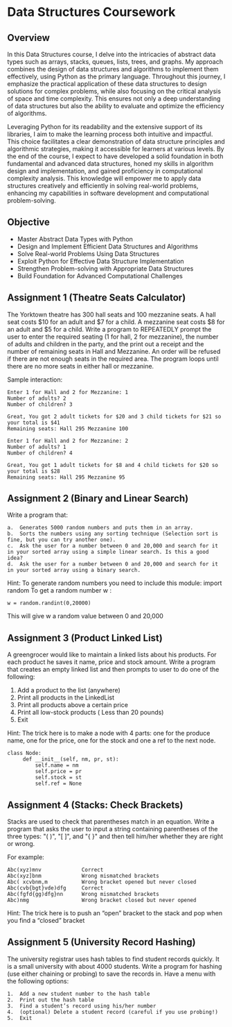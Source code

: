 # Data Structures Coursework

## Overview

In this Data Structures course, I delve into the intricacies of abstract data types such as arrays, stacks, queues, lists, trees, and graphs. My approach combines the design of data structures and algorithms to implement them effectively, using Python as the primary language. Throughout this journey, I emphasize the practical application of these data structures to design solutions for complex problems, while also focusing on the critical analysis of space and time complexity. This ensures not only a deep understanding of data structures but also the ability to evaluate and optimize the efficiency of algorithms.

Leveraging Python for its readability and the extensive support of its libraries, I aim to make the learning process both intuitive and impactful. This choice facilitates a clear demonstration of data structure principles and algorithmic strategies, making it accessible for learners at various levels. By the end of the course, I expect to have developed a solid foundation in both fundamental and advanced data structures, honed my skills in algorithm design and implementation, and gained proficiency in computational complexity analysis. This knowledge will empower me to apply data structures creatively and efficiently in solving real-world problems, enhancing my capabilities in software development and computational problem-solving.

## Objective 

- Master Abstract Data Types with Python
- Design and Implement Efficient Data Structures and Algorithms
- Solve Real-world Problems Using Data Structures
- Exploit Python for Effective Data Structure Implementation
- Strengthen Problem-solving with Appropriate Data Structures
- Build Foundation for Advanced Computational Challenges

## Assignment 1 (Theatre Seats Calculator)

The Yorktown theatre has 300 hall seats and 100 mezzanine seats. A hall seat costs $10 for an adult and $7 for a child. A mezzanine seat costs $8 for an adult and $5 for a child. Write a program to REPEATEDLY prompt the user to enter the required seating (1 for hall, 2 for mezzanine), the number of adults and children in the party, and the print out a receipt and the number of remaining seats in Hall and Mezzanine. An order will be refused if there are not enough seats in the required area. The program loops until there are no more seats in either hall or mezzanine.  

Sample interaction:

```
Enter 1 for Hall and 2 for Mezzanine: 1
Number of adults? 2
Number of children? 3
 
Great, You got 2 adult tickets for $20 and 3 child tickets for $21 so your total is $41
Remaining seats: Hall 295 Mezzanine 100

Enter 1 for Hall and 2 for Mezzanine: 2
Number of adults? 1
Number of children? 4
 
Great, You got 1 adult tickets for $8 and 4 child tickets for $20 so your total is $28
Remaining seats: Hall 295 Mezzanine 95
```

## Assignment 2 (Binary and Linear Search)

Write a program that:
```
a.	Generates 5000 random numbers and puts them in an array.
b.	Sorts the numbers using any sorting technique (Selection sort is fine, but you can try another one).  
c.	Ask the user for a number between 0 and 20,000 and search for it in your sorted array using a simple linear search. Is this a good idea?
d.	Ask the user for a number between 0 and 20,000 and search for it in your sorted array using a binary search.
```

Hint: To generate random numbers you need to include this module:
import random
To get a random number w :  

```
w = random.randint(0,20000) 
```

This will give w a random value between 0 and 20,000


## Assignment 3 (Product Linked List)

A greengrocer would like to maintain a linked lists about his products. For each product he saves it name, price and stock amount.
Write a program that creates an empty linked list and then prompts to user to do one of the following:

1. Add a product to the list (anywhere)
2. Print all products in the LinkedList
3. Print all products above a certain price
4. Print all low-stock products ( Less than 20 pounds)
5. Exit

Hint: The trick here is to make a node with 4 parts: one for the produce name, one for the price, one for the stock and one a ref to the next node.
```
class Node:
     def __init__(self, nm, pr, st):
         self.name = nm
         self.price = pr
         self.stock = st
         self.ref = None
```


## Assignment 4 (Stacks: Check Brackets)

Stacks are used to check that parentheses match in an equation.
Write a program that asks the user to input a string containing parentheses of the three types:   "( )",  "[  ]", and "{  }" and then tell him/her whether they are right or wrong.

For example:

```
Abc(xyz)mnv             Correct
Abc(xyz]bnm             Wrong mismatched brackets
Abc( xcvbnm,m           Wrong bracket opened but never closed
Abc(cvb{bgt}vde)dfg     Correct
Abc(fgfd{gg)dfg}nn      Wrong mismatched brackets
Abc)nmg                 Wrong bracket closed but never opened 

```

Hint: The trick here is to  push an “open” bracket to the stack and pop when you find a “closed” bracket 


## Assignment 5 (University Record Hashing)

The university registrar uses hash tables to find student records quickly.  It is a small university with about 4000 students. Write a  program for hashing (use either chaining or probing) to save the records in. Have a menu with the following options:
```
1.	Add a new student number to the hash table 
2.	Print out the hash table
3.	Find a student’s record using his/her number
4.	(optional) Delete a student record (careful if you use probing!)
5.	Exit
```
